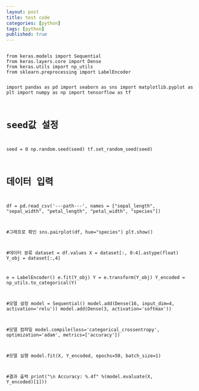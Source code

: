 ```yaml
---
layout: post
title: test code
categories: [python]
tags: [python]
published: true
---
```


<code>
from keras.models import Sequential
from keras.layers.core import Dense
from keras.utils import np_utils
from sklearn.preprocessing import LabelEncoder

import pandas as pd
import seaborn as sns
import matplotlib.pyplot as plt
import numpy as np
import tensorflow as tf

# seed값 설정

seed = 0
np.random.seed(seed)
tf.set_random_seed(seed)

# 데이터 입력

df = pd.read_csv('---path---', names = ["sepal_length", "sepal_width", "petal_length", "petal_width", "species"])

#그래프로 확인
sns.pairplot(df, hue="species")
plt.show()

#데이터 분류
dataset = df.values
X = dataset[:, 0:4].astype(float)
Y_obj = dataset[:,4]

e = LabelEncoder()
e.fit(Y_obj)
Y = e.transform(Y_obj)
Y_encoded = np_utils.to_categorical(Y)

#모델 설정
model = Sequential()
model.add(Dense(16, input_dim=4, activation='relu'))
model.add(Dense(3, activation='softmax'))

#모델 컴파일
model.compile(loss='categorical_crossentropy', optimization='adam', metrics=['accuracy'])

#모델 실행
model.fit(X, Y_encoded, epochs=50, batch_size=1)

#결과 출력
print("\n Accuracy: %.4f" %(model.evaluate(X, Y_encoded)[1]))
  
</code>
